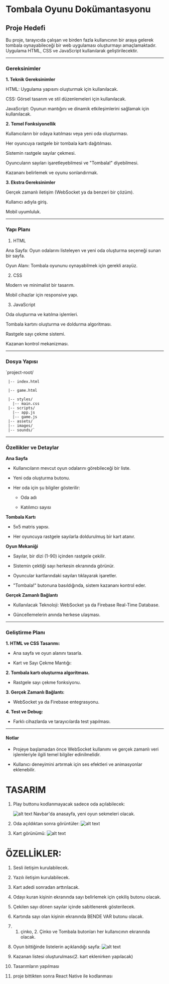 # Tombala Oyunu Dokümantasyonu

## Proje Hedefi

Bu proje, tarayıcıda çalışan ve birden fazla kullanıcının bir araya gelerek tombala oynayabileceği bir web uygulaması oluşturmayı amaçlamaktadır. Uygulama HTML, CSS ve JavaScript kullanılarak geliştirilecektir.

---

### Gereksinimler

**1. Teknik Gereksinimler**

HTML: Uygulama yapısını oluşturmak için kullanılacak.

CSS: Görsel tasarım ve stil düzenlemeleri için kullanılacak.

JavaScript: Oyunun mantığını ve dinamik etkileşimlerini sağlamak için kullanılacak.

**2. Temel Fonksiyonellik**

Kullanıcıların bir odaya katılması veya yeni oda oluşturması.

Her oyuncuya rastgele bir tombala kartı dağıtılması.

Sistemin rastgele sayılar çekmesi.

Oyuncuların sayıları işaretleyebilmesi ve "Tombala!" diyebilmesi.

Kazananı belirlemek ve oyunu sonlandırmak.

**3. Ekstra Gereksinimler**

Gerçek zamanlı iletişim (WebSocket ya da benzeri bir çözüm).

Kullanıcı adıyla giriş.

Mobil uyumluluk.

---

### Yapı Planı

1. HTML

Ana Sayfa: Oyun odalarını listeleyen ve yeni oda oluşturma seçeneği sunan bir sayfa.

Oyun Alanı: Tombala oyununu oynayabilmek için gerekli arayüz.

2. CSS

Modern ve minimalist bir tasarım.

Mobil cihazlar için responsive yapı.

3. JavaScript

Oda oluşturma ve katılma işlemleri.

Tombala kartını oluşturma ve doldurma algoritması.

Rastgele sayı çekme sistemi.

Kazanan kontrol mekanizması.

---

### Dosya Yapısı

`project-root/

     |-- index.html

     |-- game.html

     |-- styles/
       |-- main.css
     |-- scripts/
       |-- app.js
       |-- game.js
     |-- assets/
     |-- images/
     |-- sounds/`

---

### Özellikler ve Detaylar

**Ana Sayfa**

- Kullanıcıların mevcut oyun odalarını görebileceği bir liste.

- Yeni oda oluşturma butonu.

- Her oda için şu bilgiler gösterilir:

  - Oda adı

  - Katılımcı sayısı

**Tombala Kartı**

- 5x5 matris yapısı.

- Her oyuncuya rastgele sayılarla doldurulmuş bir kart atanır.

**Oyun Mekaniği**

- Sayılar, bir dizi (1-90) içinden rastgele çekilir.

- Sistemin çektiği sayı herkesin ekranında görünür.

- Oyuncular kartlarındaki sayıları tıklayarak işaretler.

- "Tombala!" butonuna basıldığında, sistem kazananı kontrol eder.

**Gerçek Zamanlı Bağlantı**

- Kullanılacak Teknoloji: WebSocket ya da Firebase Real-Time Database.

- Güncellemelerin anında herkese ulaşması.

---

### Geliştirme Planı

**1. HTML ve CSS Tasarımı:**

- Ana sayfa ve oyun alanını tasarla.

- Kart ve Sayı Çekme Mantığı:

**2. Tombala kartı oluşturma algoritması.**

- Rastgele sayı çekme fonksiyonu.

**3. Gerçek Zamanlı Bağlantı:**

- WebSocket ya da Firebase entegrasyonu.

**4. Test ve Debug:**

- Farklı cihazlarda ve tarayıcılarda test yapılması.

---

#### Notlar

- Projeye başlamadan önce WebSocket kullanımı ve gerçek zamanlı veri işlemleriyle ilgili temel bilgiler edinilmelidir.

- Kullanıcı deneyimini artırmak için ses efektleri ve animasyonlar eklenebilir.

# TASARIM

1. Play buttonu kodlanmayacak sadece oda açılabilecek:

   ![alt text](image.png)
   Navbar'da anasayfa, yeni oyun sekmeleri olacak.

2. Oda açıldıktan sonra görüntüler:
   ![alt text](image-1.png)

3. Kart görünümü:
   ![alt text](image-3.png)

# ÖZELLİKLER:

1. Sesli iletişim kurulabilecek.
2. Yazılı iletişim kurulabilecek.
3. Kart adedi sonradan arttırılacak.
4. Odayı kuran kişinin ekranında sayı belirlemek için çekiliş butonu olacak.
5. Çekilen sayı dönen sayılar içinde sabitlenerek gösterilecek.
6. Kartında sayı olan kişinin ekranında BENDE VAR butonu olacak.
7. 1. çinko, 2. Çinko ve Tombala butonları her kullanıcının ekranında olacak.
8. Oyun bittiğinde listelerin açıklandığı sayfa:
   ![alt text](image-4.png)

9. Kazanan listesi oluşturulması(2. kart eklenirken yapılacak)

10. Tasarımların yapılması
11. proje bittikten sonra React Native ile kodlanması
